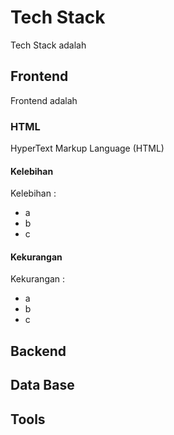 # Tech Stack
Tech Stack adalah

## Frontend
Frontend adalah 

### HTML
HyperText Markup Language (HTML)

#### Kelebihan
Kelebihan : 
- a
- b
- c

#### Kekurangan
Kekurangan : 
- a
- b
- c

## Backend

## Data Base
## Tools
